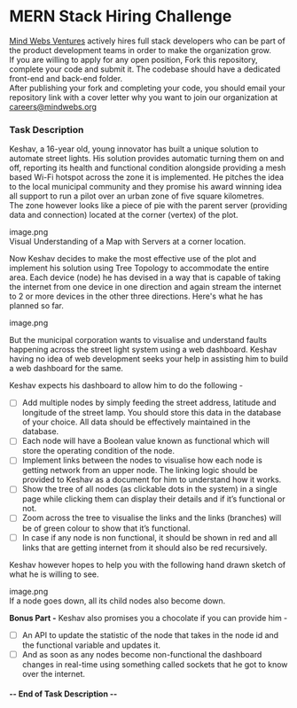 # MERN Stack Hiring Challenge

[Mind Webs Ventures](https://mindwebs.org) actively hires full stack developers who can be part of the product development teams in order to make the organization grow.  
If you are willing to apply for any open position, Fork this repository, complete your code and submit it. The codebase should have a dedicated front-end and back-end folder.  
After publishing your fork and completing your code, you should email your repository link with a cover letter why you want to join our organization at careers@mindwebs.org

### Task Description 

Keshav, a 16-year old, young innovator has built a unique solution to automate street lights. His solution provides automatic turning them on and off, reporting its health and functional condition alongside providing a mesh based Wi-Fi hotspot across the zone it is implemented. He pitches the idea to the local municipal community and they promise his award winning idea all support to run a pilot over an urban zone of five square kilometres.  
The zone however looks like a piece of pie with the parent server (providing data and connection) located at the corner (vertex) of the plot.  


image.png  
Visual Understanding of a Map with Servers at a corner location.

Now Keshav decides to make the most effective use of the plot and implement his solution using Tree Topology to accommodate the entire area. Each device (node) he has devised in a way that is capable of taking the internet from one device in one direction and again stream the internet to 2 or more devices in the other three directions. Here's what he has planned so far. 

image.png  

But the municipal corporation wants to visualise and understand faults happening across the street light system using a web dashboard. Keshav having no idea of web development seeks your help in assisting him to build a web dashboard for the same. 

Keshav expects his dashboard to allow him to do the following -  
- [ ] Add multiple nodes by simply feeding the street address, latitude and longitude of the street lamp. You should store this data  in the database of your choice. All data should be effectively maintained in the database.
- [ ] Each node will have a Boolean value known as functional which will store the operating condition of the node. 
- [ ] Implement links between the nodes to visualise how each node is getting network from an upper node. The linking logic should be provided to Keshav as a document for him to understand how it works.
- [ ] Show the tree of all nodes (as clickable dots in the system) in a single page while clicking them can display their details and if it’s functional or not. 
- [ ] Zoom across the tree to visualise the links and the links (branches) will be of green colour to show that it’s functional. 
- [ ] In case if any node is non functional, it should be shown in red and all links that are getting internet from it should also be red recursively. 

Keshav however hopes to help you with the following hand drawn sketch of what he is willing to see. 

image.png  
If a node goes down, all its child nodes also become down.

**Bonus Part -**
Keshav also promises you a chocolate if you can provide him -
- [ ] An API to update the statistic of the node that takes in the node id and the functional variable and updates it. 
- [ ] And as soon as any nodes become non-functional the dashboard changes in real-time using something called sockets that he got to know over the internet. 

#### -- End of Task Description --
